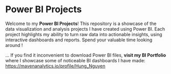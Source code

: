 # Power BI Projects

Welcome to my **Power BI Projects**! This repository is a showcase of the data visualization and analysis projects I have created using Power BI. Each project highlights my ability to turn raw data into actionable insights, using interactive dashboards and reports. 
Spend your valuable time looking around !

... If you find it inconvenient to download Power BI files, **visit my BI Portfolio** where I showcase some of noticeable BI dashboards I have made: https://mavenanalytics.io/profile/Hung_Nguyen
